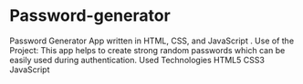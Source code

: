 # Password-generator
Password Generator App written in HTML, CSS, and JavaScript .
Use of the Project:
This app helps to create strong random passwords which can be easily used during authentication.
Used Technologies
HTML5
CSS3
JavaScript
